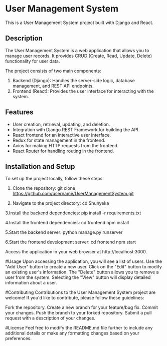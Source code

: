 # User Management System

This is a User Management System project built with Django and React.

## Description

The User Management System is a web application that allows you to manage user records. It provides CRUD (Create, Read, Update, Delete) functionality for user data.

The project consists of two main components:

1. Backend (Django): Handles the server-side logic, database management, and REST API endpoints.
2. Frontend (React): Provides the user interface for interacting with the system.

## Features

- User creation, retrieval, updating, and deletion.
- Integration with Django REST Framework for building the API.
- React frontend for an interactive user interface.
- Redux for state management in the frontend.
- Axios for making HTTP requests from the frontend.
- React Router for handling routing in the frontend.

## Installation and Setup

To set up the project locally, follow these steps:

1. Clone the repository:
    git clone https://github.com/username/UserManagementSystem.git

2. Navigate to the project directory:
    cd Shunyeka

3.Install the backend dependencies:
    pip install -r requirements.txt

4.Install the frontend dependencies:
    cd frontend
    npm install

5.Start the backend server:
  python manage.py runserver

6.Start the frontend development server:
  cd frontend
  npm start

Access the application in your web browser at http://localhost:3000.

#Usage
Upon accessing the application, you will see a list of users.
Use the "Add User" button to create a new user.
Click on the "Edit" button to modify an existing user's information.
The "Delete" button allows you to remove a user from the system.
Selecting the "View" button will display detailed information about a user.

#Contributing
Contributions to the User Management System project are welcome! If you'd like to contribute, please follow these guidelines:

Fork the repository.
Create a new branch for your feature/bug fix.
Commit your changes.
Push the branch to your forked repository.
Submit a pull request with a description of your changes.

#License
Feel free to modify the README.md file further to include any additional details or make any formatting changes based on your preferences.









    
